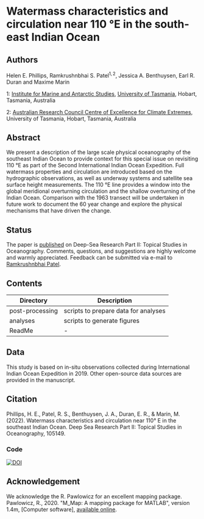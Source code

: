 # Watermass characteristics and circulation near 110 &deg;E in the south-east Indian Ocean
## Authors
Helen E. Phillips, Ramkrushnbhai S. Patel$^{1,2}$, Jessica A. Benthuysen, Earl R. Duran and Maxime Marin

1: [Institute for Marine and Antarctic Studies](https://www.imas.utas.edu.au), [University of Tasmania](https://www.utas.edu.au), Hobart, Tasmania, Australia

2: [Australian Research Council Centre of Excellence for Climate Extremes](https://climateextremes.org.au), University of Tasmania, Hobart, Tasmania, Australia

## Abstract
We present a description of the large scale physical oceanography of the southeast Indian Ocean to provide context for this special issue on revisiting 110 &deg;E as part of the Second International Indian Ocean Expedition. Full watermass properties and circulation are introduced based on the hydrographic observations, as well as underway systems and satellite sea surface height measurements. The 110 &deg;E line provides a window into the global meridional overturning circulation and the shallow overturning of the Indian Ocean. Comparison with the 1963 transect will be undertaken in future work to document the 60 year change and explore the physical mechanisms that have driven the change.

## Status
The paper is [published](https://doi.org/10.1016/j.dsr2.2022.105149) on Deep-Sea Research Part II: Topical Studies in Oceanography. Comments, questions, and suggestions are highly welcome and warmly appreciated. Feedback can be submitted via e-mail to [Ramkrushnbhai Patel](Ramkrushnbhai.Patel@utas.edu.au).
## Contents
Directory | Description
--------- | ----------
post-processing | scripts to prepare data for analyses
analyses | scripts to generate figures
ReadMe | -

## Data
This study is based on in-situ observations collected during International Indian Ocean Expedition in 2019. Other open-source data sources are provided in the manuscript.

## Citation
Phillips, H. E., Patel, R. S., Benthuysen, J. A., Duran, E. R., & Marin, M. (2022). Watermass characteristics and circulation near 110° E in the southeast Indian Ocean. Deep Sea Research Part II: Topical Studies in Oceanography, 105149.

### Code


[![DOI](https://zenodo.org/badge/DOI/10.5281/zenodo.7783562.svg)](https://doi.org/10.5281/zenodo.7783562)

## Acknowledgement
We acknowledge the R. Pawlowicz for an excellent mapping package. Pawlowicz, R., 2020. "M_Map: A mapping package for MATLAB", version 1.4m, [Computer software], [available online](www.eoas.ubc.ca/~rich/map.html).
